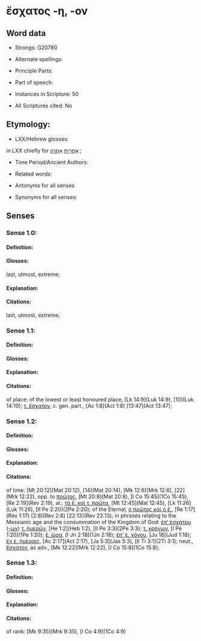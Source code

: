 # ἔσχατος -η, -ον 

<!-- Status: S2=NeedsEdits -->
<!-- Lexica used for edits:   -->

## Word data

* Strongs: G20780

* Alternate spellings:



* Principle Parts: 


* Part of speech: 


* Instances in Scripture: 50

* All Scriptures cited: No

## Etymology: 


* LXX/Hebrew glosses: 

in LXX chiefly for [אַחֲרִית](//en-uhl/H0319) [אַחֲרוֹן](//en-uhl/H0314) ; 

* Time Period/Ancient Authors: 


* Related words: 

* Antonyms for all senses

* Synonyms for all senses: 


## Senses 


### Sense  1.0: 

#### Definition: 

#### Glosses: 

last, utmost, extreme; 

#### Explanation: 


#### Citations: 

last, utmost, extreme; 

### Sense  1.1: 

#### Definition: 


#### Glosses:



#### Explanation:



#### Citations: 

of place: of the lowest or least honoured place, [Lk 14:9](Luk 14:9), [10](Luk 14:10); [τ. ἔσχατον](), c. gen. part., [Ac 1:8](Act 1:8) [13:47](Act 13:47); 

### Sense  1.2: 

#### Definition: 


#### Glosses:



#### Explanation:



#### Citations: 

of time: [Mt 20:12](Mat 20:12), [14](Mat 20:14), [Mk 12:6](Mrk 12:6), [22](Mrk 12:22), opp. to [πρῶτος](), [Mt 20:8](Mat 20:8), [I Co 15:45](1Co 15:45), [Re 2:19](Rev 2:19), al.; [τὰ ἔ. καὶ τ. πρῶτα](), [Mt 12:45](Mat 12:45), [Lk 11:26](Luk 11:26), [II Pe 2:20](2Pe 2:20); of the Eternal, [ὁ πρῶτος καὶ ὁ ἔ.](), [Re 1:17](Rev 1:17) [2:8](Rev 2:8) [22:13](Rev 22:13); in phrases relating to the Messianic age and the consummation of the Kingdom of God: [ἐπ’ ἐσχάτου]() ([-ων]()) [τ. ἡμερῶν](), [He 1:2](Heb 1:2), [II Pe 3:3](2Pe 3:3); [τ. χρόνων](), [I Pe 1:20](1Pe 1:20); [ἔ. ὥρα](), [I Jn 2:18](1Jn 2:18); [ἐπ’ ἐ. χόνου](), [Ju 18](Jud 1:18); [ἐν ἐ. ἡμέραις](), [Ac 2:17](Act 2:17), [Ja 5:3](Jas 5:3), [II Ti 3:1](2Ti 3:1); neut., [ἔσχατον](), as adv., [Mk 12:22](Mrk 12:22), [I Co 15:8](1Co 15:8); 

### Sense  1.3: 

#### Definition: 


#### Glosses:



#### Explanation:



#### Citations: 

of rank: [Mk 9:35](Mrk 9:35), [I Co 4:9](1Co 4:9) 
